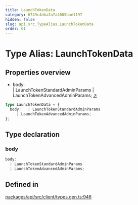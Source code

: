 ```yaml
---
title: LaunchTokenData
category: 6749c4dba3a7a4005bae1197
hidden: false
slug: api.src.TypeAlias.LaunchTokenData
order: 61
---
```


# Type Alias: LaunchTokenData

## Properties overview

- body:  
  | LaunchTokenStandardAdminParams
  | LaunchTokenAdvancedAdminParams; [↗](#body)

```ts
type LaunchTokenData = {
  body:   | LaunchTokenStandardAdminParams
     | LaunchTokenAdvancedAdminParams;
};
```

## Type declaration

### body

```ts
body: 
  | LaunchTokenStandardAdminParams
  | LaunchTokenAdvancedAdminParams;
```

## Defined in

[packages/api/src/client/types.gen.ts:946](https://github.com/zkcloudworker/minatokens-lib/blob/main/packages/api/src/client/types.gen.ts#L946)

